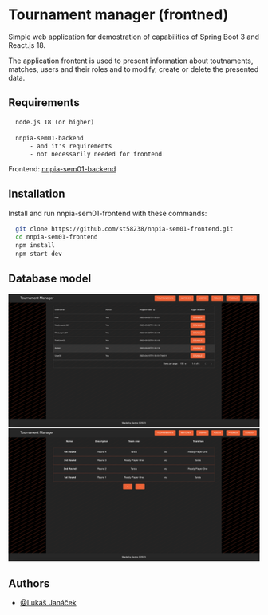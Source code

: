 
# Tournament manager (frontned)

Simple web application for demostration of capabilities of Spring Boot 3 and React.js 18.

The application frontent is used to present information about toutnaments, matches, users and their roles and to modify, create or delete the presented data.
## Requirements

```
  node.js 18 (or higher)
  
  nnpia-sem01-backend
      - and it's requirements
      - not necessarily needed for frontend
```

Frontend: [nnpia-sem01-backend](https://github.com/st58238/nnpia-sem01-backend)
## Installation

Install and run nnpia-sem01-frontend with these commands:

```bash
  git clone https://github.com/st58238/nnpia-sem01-frontend.git
  cd nnpia-sem01-frontend
  npm install
  npm start dev
```
    
## Database model

![Users.png](/Users.png?raw=true)
![Matches.png](/Matches.png?raw=true)


## Authors

- [@Lukáš Janáček](https://github.com/st58238)

